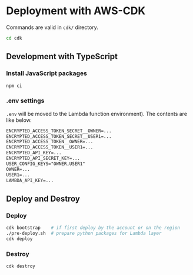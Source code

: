 # Deployment with AWS-CDK

Commands are valid in `cdk/` directory.

```sh
cd cdk
```

## Development with TypeScript

### Install JavaScript packages

```sh
npm ci
```

### .env settings

`.env` will be moved to the Lambda function environment). The contents are like below.

```txt
ENCRYPTED_ACCESS_TOKEN_SECRET__OWNER=...
ENCRYPTED_ACCESS_TOKEN_SECRET__USER1=...
ENCRYPTED_ACCESS_TOKEN__OWNER=...
ENCRYPTED_ACCESS_TOKEN__USER1=...
ENCRYPTED_API_KEY=...
ENCRYPTED_API_SECRET_KEY=...
USER_CONFIG_KEYS="OWNER,USER1"
OWNER=...
USER1=...
LAMBDA_API_KEY=...
```

## Deploy and Destroy

### Deploy

```sh
cdk bootstrap    # if first deploy by the account or on the region
./pre-deploy.sh  # prepare python packages for Lambda layer
cdk deploy
```

### Destroy

```sh
cdk destroy
```
